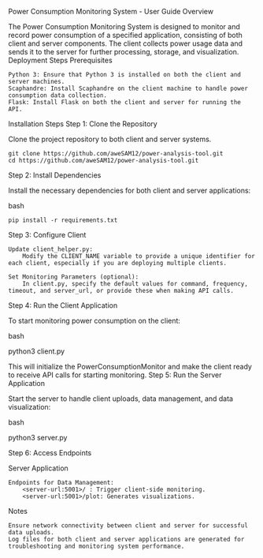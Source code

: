 Power Consumption Monitoring System - User Guide
Overview

The Power Consumption Monitoring System is designed to monitor and record power consumption of a specified application, consisting of both client and server components. The client collects power usage data and sends it to the server for further processing, storage, and visualization.
Deployment Steps
Prerequisites

    Python 3: Ensure that Python 3 is installed on both the client and server machines.
    Scaphandre: Install Scaphandre on the client machine to handle power consumption data collection.
    Flask: Install Flask on both the client and server for running the API.

Installation Steps
Step 1: Clone the Repository

Clone the project repository to both client and server systems.



    git clone https://github.com/aweSAM12/power-analysis-tool.git
    cd https://github.com/aweSAM12/power-analysis-tool.git

Step 2: Install Dependencies

Install the necessary dependencies for both client and server applications:

bash
    
    pip install -r requirements.txt

Step 3: Configure Client

    Update client_helper.py:
        Modify the CLIENT_NAME variable to provide a unique identifier for each client, especially if you are deploying multiple clients.

    Set Monitoring Parameters (optional):
        In client.py, specify the default values for command, frequency, timeout, and server_url, or provide these when making API calls.

Step 4: Run the Client Application

To start monitoring power consumption on the client:

bash

python3 client.py

This will initialize the PowerConsumptionMonitor and make the client ready to receive API calls for starting monitoring.
Step 5: Run the Server Application

Start the server to handle client uploads, data management, and data visualization:

bash

python3 server.py

Step 6: Access Endpoints

Server Application

    Endpoints for Data Management:
        <server-url:5001>/ : Trigger client-side monitoring.
        <server-url:5001>/plot: Generates visualizations.

Notes

    Ensure network connectivity between client and server for successful data uploads.
    Log files for both client and server applications are generated for troubleshooting and monitoring system performance.


